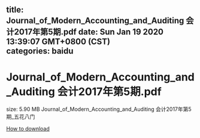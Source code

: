 
title: Journal_of_Modern_Accounting_and_Auditing 会计2017年第5期.pdf
date: Sun Jan 19 2020 13:39:07 GMT+0800 (CST)    
categories: baidu
---

# Journal_of_Modern_Accounting_and_Auditing 会计2017年第5期.pdf
size: 5.90 MB
 Journal_of_Modern_Accounting_and_Auditing 会计2017年第5期_五花八门
 

[How to download](https://bpcam.bemobtrk.com/go/2ceec3aa-1ca2-46d6-b9ff-aaa5c184517c?jno=2866)